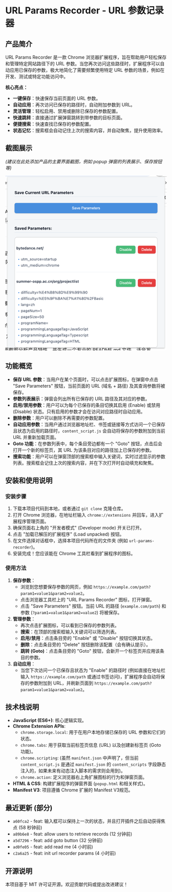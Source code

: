 # URL Params Recorder - URL 参数记录器

## 产品简介

URL Params Recorder 是一款 Chrome 浏览器扩展程序，旨在帮助用户轻松保存和管理特定网站路径下的 URL 参数。当您再次访问这些路径时，扩展程序可以自动应用已保存的参数，极大地简化了需要频繁使用特定 URL 参数的场景，例如在开发、测试或特定功能访问中。

**核心亮点：**

*   **一键保存**：快速保存当前页面的 URL 参数。
*   **自动应用**：再次访问已保存的路径时，自动附加参数到 URL。
*   **灵活管理**：轻松启用、禁用或删除已保存的参数配置。
*   **快速跳转**：直接通过扩展弹窗跳转到带参数的目标页面。
*   **便捷搜索**：快速查找已保存的参数配置。
*   **状态记忆**：搜索框会自动记住上次的搜索内容，并自动聚焦，提升使用效率。

## 截图展示

*(建议在此处添加产品的主要界面截图，例如 popup 弹窗的列表展示、保存按钮等)*

![插件弹窗截图](images/show.png) 

## 功能概览

*   **保存 URL 参数**：当用户在某个页面时，可以点击扩展图标，在弹窗中点击 "Save Parameters" 按钮，当前页面的 URL (域名 + 路径) 及其查询参数将被保存。
*   **参数列表展示**：弹窗会列出所有已保存的 URL 路径及其对应的参数。
*   **启用/禁用参数**：用户可以为每个已保存的条目切换其启用 (Enable) 或禁用 (Disable) 状态。只有启用的参数才会在访问对应路径时自动应用。
*   **删除参数**：用户可以删除不再需要的参数配置。
*   **自动应用参数**：当用户通过浏览器地址栏、书签或链接等方式访问一个已保存且状态为启用的路径时，`content_script.js` 会自动将保存的参数附加到当前 URL 并重新加载页面。
*   **Goto 功能**：在参数列表中，每个条目旁边都有一个 "Goto" 按钮，点击后会打开一个新的标签页，其 URL 为该条目对应的路径加上已保存的参数。
*   **搜索功能**：用户可以在弹窗顶部的搜索框中输入关键词，实时过滤显示的参数列表。搜索框会记住上次的搜索内容，并在下次打开时自动填充和聚焦。

## 安装和使用说明

### 安装步骤

1.  下载本项目代码到本地，或者通过 `git clone` 克隆仓库。
2.  打开 Chrome 浏览器，在地址栏输入 `chrome://extensions` 并回车，进入扩展程序管理页面。
3.  确保页面右上角的 "开发者模式" (Developer mode) 开关已打开。
4.  点击 "加载已解压的扩展程序" (Load unpacked) 按钮。
5.  在文件选择对话框中，选择本项目代码所在的文件夹 (例如 `url-params-recorder`)。
6.  安装完成！您应该能在 Chrome 工具栏看到扩展程序的图标。

### 使用方法

1.  **保存参数**：
    *   浏览到您想要保存参数的网页，例如 `https://example.com/path?param1=value1&param2=value2`。
    *   点击浏览器工具栏上的 "URL Params Recorder" 图标，打开弹窗。
    *   点击 "Save Parameters" 按钮。当前 URL 的路径 (`example.com/path`) 和参数 (`?param1=value1&param2=value2`) 将被保存。
2.  **管理参数**：
    *   再次点击扩展图标，可以看到已保存的参数列表。
    *   **搜索**：在顶部的搜索框输入关键词可以筛选列表。
    *   **启用/禁用**：点击条目旁的 "Enable" 或 "Disable" 按钮切换其状态。
    *   **删除**：点击条目旁的 "Delete" 按钮删除该配置（会有确认提示）。
    *   **跳转 (Goto)**：点击条目旁的 "Goto" 按钮，会新开一个标签页并应用该条目的参数。
3.  **自动应用**：
    *   当您下次访问一个已保存且状态为 "Enable" 的路径时 (例如直接在地址栏输入 `https://example.com/path` 或通过书签访问)，扩展程序会自动将保存的参数附加到 URL，并刷新页面到 `https://example.com/path?param1=value1&param2=value2`。

## 技术栈说明

*   **JavaScript (ES6+)**: 核心逻辑实现。
*   **Chrome Extension APIs**:
    *   `chrome.storage.local`: 用于在用户本地存储已保存的 URL 参数和它们的状态。
    *   `chrome.tabs`: 用于获取当前标签页信息 (URL) 以及创建新标签页 (Goto 功能)。
    *   `chrome.scripting`: (虽然 `manifest.json` 中声明了，但当前 `content_script.js` 是通过 `manifest.json` 的 `content_scripts` 字段静态注入的，如果未来有动态注入脚本的需求则会用到)。
    *   `chrome.action`: 定义浏览器右上角扩展图标的行为和弹窗页面。
*   **HTML & CSS**: 构建扩展程序的弹窗界面 (`popup.html` 和相关样式)。
*   **Manifest V3**: 项目遵循 Chrome 扩展的 Manifest V3规范。

## 最近更新 (部分)

*   `a60fca2` - feat: 输入框可以保持上一次的状态，并且打开插件之后自动获得焦点 (58 秒钟前)
*   `a89b6e8` - feat: allow users to retrieve records (12 分钟前)
*   `a5d7296` - feat: add goto button (32 分钟前)
*   `ad0fe05` - feat: add read me (4 小时前)
*   `c2a6a25` - feat: init url recorder params (4 小时前)

## 开源说明

本项目基于 MIT 许可证开源。欢迎贡献代码或提出改进建议！